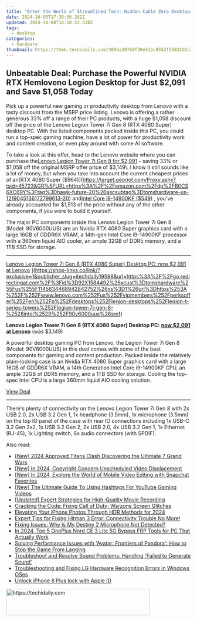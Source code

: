 ```yaml
---
title: "Enter the World of Streamlined Tech: Hidden Cable Zero Desktops by Maingear Now Available for $1,399+"
date: 2024-10-05T17:38:50.262Z
updated: 2024-10-08T16:18:53.530Z
tags:
  - desktop
categories:
  - hardware
thumbnail: https://thmb.techidaily.com/389ba287b9f30e51bc8552f55032d1c330a9a54c78aa8404f53a5e2618efdf4c.jpg
---
```


## Unbeatable Deal: Purchase the Powerful NVIDIA RTX Hemloveno Legion Desktop for Just $2,091 and Save $1,058 Today

Pick up a powerful new gaming or productivity desktop from Lenovo with a tasty discount from the MSRP price listing. Lenovo is offering a rather generous 33% off a range of their PC products, with a huge $1,058 discount off the price of the Lenovo Legion Tower 7i Gen 8 (RTX 4080 Super) desktop PC. With the listed components packed inside this PC, you could run a top-spec gaming machine, have a lot of power for productivity work and content creation, or even play around with some AI software.

 To take a look at this offer, head to the Lenovo website where you can purchase the[Lenovo Legion Tower 7i Gen 8 for $2,091](https://shop-links.co/link/?exclusive=1&publisher_slug=itechdaily19598&url=https%3A%2F%2Fgo.redirectingat.com%2F%3Fid%3D92X1584492%26xcust%3Dtomshardware%255Fus%255F7250785057104458830%26xs%3D1%26url%3Dhttps%253A%252F%252Fwww.lenovo.com%252Fus%252Fvipmembers%252Fperksoffer%252Fen%252Fp%252Fdesktops%252Flegion-desktops%252Flegion-t-series-towers%252Flegion-tower-7i-gen-8-%2528intel%2529%252F90v6000uus%26sref%3Dhttps%253A%252F%252Fwww.tomshardware.com%252Fdesktops%252Fgaming-pcs%252Flenovos-rtx-4080-super-powered-legion-tower-desktop-pc-now-only-dollar1058) \- saving 33% or $1,058 off the original MSRP offer price of $3,149\. I know it still sounds like a lot of money, but when you take into account the current cheapest prices of an[RTX 4080 Super ($964)](https://target.georiot.com/Proxy.ashx?tsid=45723&GR%5FURL=https%3A%2F%2Famazon.com%2Fdp%2FB0CS6XC69Y%3Ftag%3Dhawk-future-20%26ascsubtag%3Dtomshardware-us-1219045136172799613-20) and[Intel Core i9-14900KF ($549)](https://www.bhphotovideo.com/c/product/1781470-REG/intel%5Fbx8071514900kf%5Fcore%5Fi9%5F14900kf%5F24%5Fcore%5Flga.html?BI=20811&KBID=16572&SID=tomshardware-us-1040869819776067337) , you've already accounted for $1,513 of the price without any of the other components, if you were to build it yourself.

 The major PC components inside this Lenovo Legion Tower 7i Gen 8 (Model: 90V6000UUS) are an Nvidia RTX 4080 Super graphics card with a large 16GB of GDDR6X VRAM, a 14th-gen Intel Core i9-14900KF processor with a 360mm liquid AIO cooler, an ample 32GB of DDR5 memory, and a 1TB SSD for storage.

---

[Lenovo Legion Tower 7i Gen 8 (RTX 4080 Super) Desktop PC: now $2,091 at Lenovo](https://cdn.mos.cms.futurecdn.net/YedtNpP3DEhALxoz7LrgEP-200-100.png "Lenovo Legion Tower 7i Gen 8 (RTX 4080 Super) Desktop PC: now $2,091 at Lenovo") ](https://shop-links.co/link/?exclusive=1&publisher_slug=itechdaily19598&url=https%3A%2F%2Fgo.redirectingat.com%2F%3Fid%3D92X1584492%26xcust%3Dtomshardware%255Fus%255F1145634468942842752%26xs%3D1%26url%3Dhttps%253A%252F%252Fwww.lenovo.com%252Fus%252Fvipmembers%252Fperksoffer%252Fen%252Fp%252Fdesktops%252Flegion-desktops%252Flegion-t-series-towers%252Flegion-tower-7i-gen-8-%2528intel%2529%252F90v6000uus%26sref)

 **Lenovo Legion Tower 7i Gen 8 (RTX 4080 Super) Desktop PC:** [**now $2,091 at Lenovo**](https://shop-links.co/link/?exclusive=1&publisher_slug=itechdaily19598&url=https%3A%2F%2Fgo.redirectingat.com%2F%3Fid%3D92X1584492%26xcust%3Dtomshardware%255Fus%255F2325518139888706207%26xs%3D1%26url%3Dhttps%253A%252F%252Fwww.lenovo.com%252Fus%252Fvipmembers%252Fperksoffer%252Fen%252Fp%252Fdesktops%252Flegion-desktops%252Flegion-t-series-towers%252Flegion-tower-7i-gen-8-%2528intel%2529%252F90v6000uus%26sref) (was $3,149)

 A powerful desktop gaming PC from Lenovo, the Legion Tower 7i Gen 8 (Model: 90V6000UUS) in this deal comes with some of the best components for gaming and content production. Packed inside the relatively plain-looking case is an Nvidia RTX 4080 Super graphics card with a large 16GB of GDDR6X VRAM, a 14th Generation Intel Core i9-14900KF CPU, an ample 32GB of DDR5 memory, and a 1TB SSD for storage. Cooling the top-spec Intel CPU is a large 360mm liquid AIO cooling solution.

[View Deal](https://shop-links.co/link/?exclusive=1&publisher_slug=itechdaily19598&url=https%3A%2F%2Fgo.redirectingat.com%2F%3Fid%3D92X1584492%26xcust%3Dtomshardware%255Fus%255F1145634468942842752%26xs%3D1%26url%3Dhttps%253A%252F%252Fwww.lenovo.com%252Fus%252Fvipmembers%252Fperksoffer%252Fen%252Fp%252Fdesktops%252Flegion-desktops%252Flegion-t-series-towers%252Flegion-tower-7i-gen-8-%2528intel%2529%252F90v6000uus%26sref)

---

 There's plenty of connectivity on the Lenovo Legion Tower 7i Gen 8 with 2x USB 2.0, 2x USB 3.2 Gen 1, 1x headphone (3.5mm), 1x microphone (3.5mm) on the top IO panel of the case with rear IO connections including 1x USB-C 3.2 Gen 2x2, 1x USB 3.2 Gen 2, 2x USB 2.0, 4x USB 3.2 Gen 1, 1x Ethernet (RJ-45), 1x Lighting switch, 6x audio connectors (with SPDIF).

<ins class="adsbygoogle"
     style="display:block"
     data-ad-format="autorelaxed"
     data-ad-client="ca-pub-7571918770474297"
     data-ad-slot="1223367746"></ins>

<ins class="adsbygoogle"
     style="display:block"
     data-ad-client="ca-pub-7571918770474297"
     data-ad-slot="8358498916"
     data-ad-format="auto"
     data-full-width-responsive="true"></ins>

<span class="atpl-alsoreadstyle">Also read:</span>
<div><ul>
<li><a href="https://desktop-recording.techidaily.com/new-2024-approved-titans-clash-discovering-the-ultimate-7-grand-wars/"><u>[New] 2024 Approved Titans Clash Discovering the Ultimate 7 Grand Wars</u></a></li>
<li><a href="https://facebook-video-recording.techidaily.com/new-in-2024-copyright-concern-unscheduled-video-displacement/"><u>[New] In 2024, Copyright Concern Unscheduled Video Displacement</u></a></li>
<li><a href="https://snapchat-videos.techidaily.com/new-in-2024-explore-the-world-of-mobile-video-editing-with-snapchat-favorites/"><u>[New] In 2024, Explore the World of Mobile Video Editing with Snapchat Favorites</u></a></li>
<li><a href="https://facebook-record-videos.techidaily.com/new-the-ultimate-guide-to-using-hashtags-for-youtube-gaming-videos/"><u>[New] The Ultimate Guide To Using Hashtags For YouTube Gaming Videos</u></a></li>
<li><a href="https://screen-recording.techidaily.com/updated-expert-strategies-for-high-quality-movie-recording/"><u>[Updated] Expert Strategies for High-Quality Movie Recording</u></a></li>
<li><a href="https://data-recovery.techidaily.com/cracking-the-code-fixing-call-of-duty-warzone-screen-glitches/"><u>Cracking the Code: Fixing Call of Duty: Warzone Screen Glitches</u></a></li>
<li><a href="https://article-helps.techidaily.com/elevating-your-iphone-photos-through-hdr-methods-for-2024/"><u>Elevating Your iPhone Photos Through HDR Methods for 2024</u></a></li>
<li><a href="https://data-recovery.techidaily.com/1723010914128-expert-tips-for-fixing-hitman-3-error-connectivity-trouble-no-more/"><u>Expert Tips for Fixing Hitman 3 Error: Connectivity Trouble No More!</u></a></li>
<li><a href="https://data-recovery.techidaily.com/fixing-issues-why-is-my-destiny-2-microphone-not-detected/"><u>Fixing Issues: Why Is My Destiny 2 Microphone Not Detected?</u></a></li>
<li><a href="https://android-frp.techidaily.com/in-2024-top-5-oneplus-nord-ce-3-lite-5g-bypass-frp-tools-for-pc-that-actually-work-by-drfone-android/"><u>In 2024, Top 5 OnePlus Nord CE 3 Lite 5G Bypass FRP Tools for PC That Actually Work</u></a></li>
<li><a href="https://data-recovery.techidaily.com/solving-performance-issues-with-avatar-frontiers-of-pandora-how-to-stop-the-game-from-lagging/"><u>Solving Performance Issues with 'Avatar: Frontiers of Pandora': How to Stop the Game From Lagging</u></a></li>
<li><a href="https://data-recovery.techidaily.com/troubleshoot-and-resolve-sound-problems-handling-failed-to-generate-sound/"><u>Troubleshoot and Resolve Sound Problems: Handling 'Failed to Generate Sound'</u></a></li>
<li><a href="https://win-dash.techidaily.com/troubleshooting-and-fixing-lg-hardware-recognition-errors-in-windows-oses/"><u>Troubleshooting and Fixing LG Hardware Recognition Errors in Windows OSes</u></a></li>
<li><a href="https://techidaily.com/unlock-iphone-8-plus-lock-with-apple-id-by-drfone-ios-unlock-ios-unlock/"><u>Unlock iPhone 8 Plus lock with Apple ID</u></a></li>
</ul></div>

<!-- affiliate ads begin -->
<a href="https://aligracehair.sjv.io/c/5597632/2135359/19272" target="_top" id="2135359">
  <img src="//a.impactradius-go.com/display-ad/19272-2135359" border="0" alt="https://techidaily.com" width="392" height="72"/>
</a>
<img height="0" width="0" src="https://aligracehair.sjv.io/i/5597632/2135359/19272" style="position:absolute;visibility:hidden;" border="0" />
<!-- affiliate ads end -->


